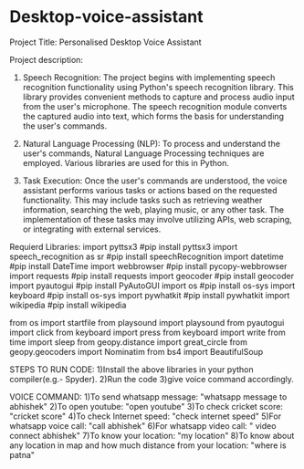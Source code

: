 # Desktop-voice-assistant
Project Title: Personalised Desktop Voice Assistant

Project description:
1) Speech Recognition:
The project begins with implementing speech 
recognition functionality using Python's speech recognition library. This 
library provides convenient methods to capture and process audio input 
from the user's microphone. The speech recognition module converts the 
captured audio into text, which forms the basis for understanding the 
user's commands.

2) Natural Language Processing (NLP): 
To process and understand the user's 
commands, Natural Language Processing techniques are employed. 
Various libraries are used for this in Python.

3) Task Execution: 
Once the user's commands are understood, the voice 
assistant performs various tasks or actions based on the requested 
functionality. This may include tasks such as retrieving weather 
information, searching the web, playing music, or any other task. The 
implementation of these tasks may involve utilizing APIs, web scraping, or 
integrating with external services.

Requierd Libraries:
import pyttsx3    #pip install pyttsx3
import speech_recognition as sr #pip install speechRecognition
import datetime    #pip install DateTime
import webbrowser  #pip install pycopy-webbrowser
import requests    #pip install requests
import geocoder    #pip install geocoder
import pyautogui   #pip install PyAutoGUI
import os          #pip install os-sys
import keyboard    #pip install os-sys
import pywhatkit   #pip install pywhatkit
import wikipedia   #pip install wikipedia

from os import startfile
from playsound import playsound
from pyautogui import click
from keyboard import press 
from keyboard import write
from time import sleep
from geopy.distance import great_circle
from geopy.geocoders import Nominatim
from bs4 import BeautifulSoup

STEPS TO RUN CODE:
1)Install the above libraries in your python compiler(e.g.- Spyder).
2)Run the code
3)give voice command accordingly.

VOICE COMMAND:
1)To send whatsapp message:
 "whatsapp message to abhishek"
2)To open youtube:
  "open youtube"
3)To check cricket score:
"cricket score"
4)To check Internet speed:
 "check internet speed"
5)For whatsapp voice call:
"call abhishek"
6)For whatsapp video call:
" video connect abhishek"
7)To know your location:
 "my location"
8)To know about any location in map and how much distance from your location:
 "where is patna"


